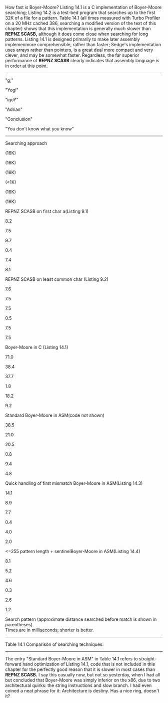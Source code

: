 How fast *is* Boyer-Moore? Listing 14.1 is a C implementation of
Boyer-Moore searching; Listing 14.2 is a test-bed program that searches
up to the first 32K of a file for a pattern. Table 14.1 (all times
measured with Turbo Profiler on a 20 MHz cached 386, searching a
modified version of the text of this chapter) shows that this
implementation is generally much slower than **REPNZ SCASB,** although
it does come close when searching for long patterns. Listing 14.1 is
designed primarily to make later assembly implemenmore comprehensible,
rather than faster; Sedge's implementation uses arrays rather than
pointers, is a great deal more compact and very clever, and may be
somewhat faster. Regardless, the far superior performance of **REPNZ
SCASB** clearly indicates that assembly language is in order at this
point.

* * * * *

"g;"

"Yogi"

"igoY"

"Adrian"

"Conclusion"

"You don't know what you know"

* * * * *

Searching approach

(16K)

(16K)

(16K)

(\<1K)

(16K)

(16K)

REPNZ SCASB on first char a(Listing 9.1)

8.2

7.5

9.7

0.4

7.4

8.1

REPNZ SCASB on least common char (Listing 9.2)

7.6

7.5

7.5

0.5

7.5

7.5

Boyer-Moore in C (Listing 14.1)

71.0

38.4

37.7

1.8

18.2

9.2

Standard Boyer-Moore in ASM(code not shown)

38.5

21.0

20.5

0.8

9.4

4.8

Quick handling of first mismatch Boyer-Moore in ASM(Listing 14.3)

14.1

8.9

7.7

0.4

4.0

2.0

\<=255 pattern length + sentinelBoyer-Moore in ASM(Listing 14.4)

8.1

5.2

4.6

0.3

2.6

1.2

Search pattern (approximate distance searched before match is shown in
parentheses).\
 Times are in milliseconds; shorter is better.

* * * * *

Table 14.1 Comparison of searching techniques.

* * * * *

The entry "Standard Boyer-Moore in ASM" in Table 14.1 refers to
straight-forward hand optimization of Listing 14.1, code that is not
included in this chapter for the perfectly good reason that it is slower
in most cases than **REPNZ SCASB.** I say this casually now, but not so
yesterday, when I had all but concluded that Boyer-Moore was simply
inferior on the x86, due to two architectural quirks: the string
instructions and slow branch. I had even coined a neat phrase for it:
Architecture is destiny. Has a nice ring, doesn't it?